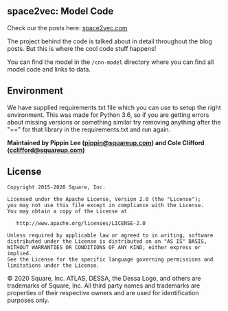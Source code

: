 ## space2vec: Model Code

Check our the posts here: [space2vec.com](http://space2vec.com)

The project behind the code is talked about in detail throughout the blog posts. But this
is where the cool code stuff happens!

You can find the model in the `/cnn-model` directory where you can find all model code and links to data.

## Environment
We have supplied requirements.txt file which you can use to setup the right environment. This was made for Python 3.6, 
so if you are getting errors about missing versions or something similar try removing anything after the "==" for that
library in the requirements.txt and run again.


**Maintained by Pippin Lee (pippin@squareup.com) and Cole Clifford (cclifford@squareup.com)**


## License
```
Copyright 2015-2020 Square, Inc.

Licensed under the Apache License, Version 2.0 (the "License");
you may not use this file except in compliance with the License.
You may obtain a copy of the License at

   http://www.apache.org/licenses/LICENSE-2.0

Unless required by applicable law or agreed to in writing, software
distributed under the License is distributed on an "AS IS" BASIS,
WITHOUT WARRANTIES OR CONDITIONS OF ANY KIND, either express or implied.
See the License for the specific language governing permissions and
limitations under the License.
```

© 2020 Square, Inc. ATLAS, DESSA, the Dessa Logo, and others are trademarks of Square, Inc. All third party names and trademarks are properties of their respective owners and are used for identification purposes only.